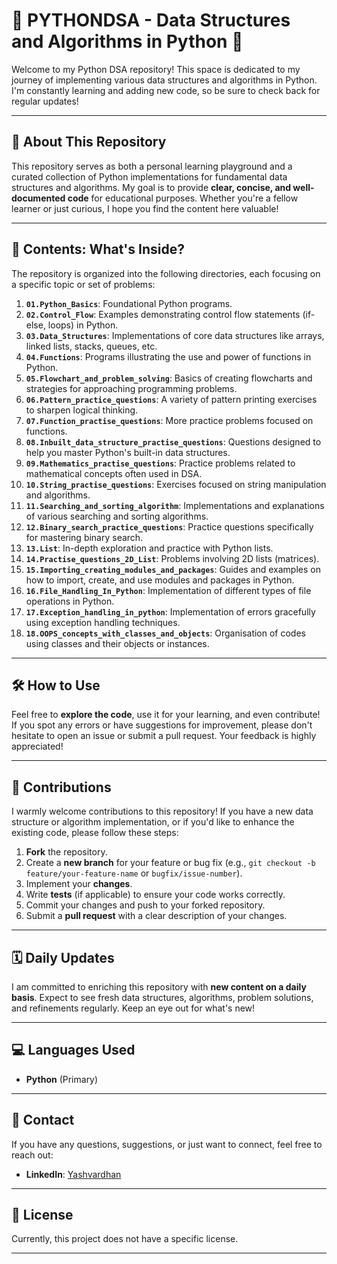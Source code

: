 # 🐍 PYTHONDSA - Data Structures and Algorithms in Python 🚀

Welcome to my Python DSA repository! This space is dedicated to my journey of implementing various data structures and algorithms in Python. I'm constantly learning and adding new code, so be sure to check back for regular updates!

---

## 🌟 About This Repository

This repository serves as both a personal learning playground and a curated collection of Python implementations for fundamental data structures and algorithms. My goal is to provide **clear, concise, and well-documented code** for educational purposes. Whether you're a fellow learner or just curious, I hope you find the content here valuable!

---

## 📂 Contents: What's Inside?

The repository is organized into the following directories, each focusing on a specific topic or set of problems:

1.  **`01.Python_Basics`**: Foundational Python programs.
2.  **`02.Control_Flow`**: Examples demonstrating control flow statements (if-else, loops) in Python.
3.  **`03.Data_Structures`**: Implementations of core data structures like arrays, linked lists, stacks, queues, etc.
4.  **`04.Functions`**: Programs illustrating the use and power of functions in Python.
5.  **`05.Flowchart_and_problem_solving`**: Basics of creating flowcharts and strategies for approaching programming problems.
6.  **`06.Pattern_practice_questions`**: A variety of pattern printing exercises to sharpen logical thinking.
7.  **`07.Function_practise_questions`**: More practice problems focused on functions.
8.  **`08.Inbuilt_data_structure_practise_questions`**: Questions designed to help you master Python's built-in data structures.
9.  **`09.Mathematics_practise_questions`**: Practice problems related to mathematical concepts often used in DSA.
10. **`10.String_practise_questions`**: Exercises focused on string manipulation and algorithms.
11. **`11.Searching_and_sorting_algorithm`**: Implementations and explanations of various searching and sorting algorithms.
12. **`12.Binary_search_practice_questions`**: Practice questions specifically for mastering binary search.
13. **`13.List`**: In-depth exploration and practice with Python lists.
14. **`14.Practise_questions_2D_List`**: Problems involving 2D lists (matrices).
15. **`15.Importing_creating_modules_and_packages`**: Guides and examples on how to import, create, and use modules and packages in Python.
16. **`16.File_Handling_In_Python`**: Implementation of different types of file operations in Python.
17. **`17.Exception_handling_in_python`**: Implementation of errors gracefully using exception handling techniques.
18. **`18.OOPS_concepts_with_classes_and_objects`**: Organisation of codes using classes and their objects or instances.

---

## 🛠️ How to Use

Feel free to **explore the code**, use it for your learning, and even contribute! If you spot any errors or have suggestions for improvement, please don't hesitate to open an issue or submit a pull request. Your feedback is highly appreciated!

---

## 🤝 Contributions

I warmly welcome contributions to this repository! If you have a new data structure or algorithm implementation, or if you'd like to enhance the existing code, please follow these steps:

1.  **Fork** the repository.
2.  Create a **new branch** for your feature or bug fix (e.g., `git checkout -b feature/your-feature-name` or `bugfix/issue-number`).
3.  Implement your **changes**.
4.  Write **tests** (if applicable) to ensure your code works correctly.
5.  Commit your changes and push to your forked repository.
6.  Submit a **pull request** with a clear description of your changes.

---

## 🗓️ Daily Updates

I am committed to enriching this repository with **new content on a daily basis**. Expect to see fresh data structures, algorithms, problem solutions, and refinements regularly. Keep an eye out for what's new!

---

## 💻 Languages Used

* **Python** (Primary)

---

## 📧 Contact

If you have any questions, suggestions, or just want to connect, feel free to reach out:

* **LinkedIn**: [Yashvardhan](https://www.linkedin.com/in/yashvardhan-4735121b9/)

---

## 📜 License

Currently, this project does not have a specific license.

---